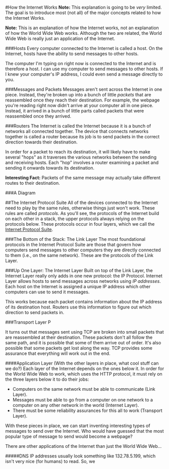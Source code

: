 #How the Internet Works
**Note:** This explanation is going to be *very* limited. The goal is to introduce most (not all) of the major concepts related to how the Internet Works.

**Note:** This is an explanation of how the Internet works, not an explanation of how the World Wide Web works. Although the two are related, the World Wide Web is really just an application of the Internet.

###Hosts
Every computer connected to the Internet is called a host. On the Internet, hosts have the ability to send messages to other hosts.

The computer I'm typing on right now is connected to the Internet and is therefore a host. I can use my computer to send messages to other hosts. If I knew your computer's IP address, I could even send a message directly to you.

###Messages and Packets
Messages aren't sent across the Internet in one piece. Instead, they're broken up into a bunch of little *packets* that are reassembled once they reach their destination. For example, the webpage you're reading right now didn't arrive at your computer all in one piece. Instead, it arrived in a bunch of little parts called packets that were reassembled once they arrived.

###Routers
The Internet is called the Internet because it is a bunch of networks all connected together. The device that connects networks together is called a router because its job is to send packets in the correct direction towards their destination.

In order for a packet to reach its destination, it will likely have to make several "hops" as it traverses the various networks between the sending and receiving hosts. Each "hop" involves a router examining a packet and sending it onwards towards its destination.

**Interesting Fact:** Packets of the same message may actually take different routes to their destination.

###A Diagram


##The Internet Protocol Suite
All of the devices connected to the Internet need to play by the same rules, otherwise things just won't work. These rules are called *protocols*. As you'll see, the protocols of the Internet build on each other in a stack, the upper protocols always relying on the protocols below. These protocols occur in four layers, which we call the [Internet Protocol Suite](http://en.wikipedia.org/wiki/Internet_protocol_suite).

###The Bottom of the Stack: The Link Layer
The most foundational protocols in the Internet Protocol Suite are those that govern how computers send messages to other computers they are directly connected to them (i.e., on the same network). These are the protocols of the Link Layer.

###Up One Layer: The Internet Layer
Built on top of the Link Layer, the Internet Layer really only adds in one new protocol: the IP Protocol. Internet Layer allows hosts to send messages across networks using *IP addresses*. Each host on the Internet is assigned a unique IP address which other computers can use to send it messages.

This works because each packet contains information about the IP address of its destination host. Routers use this information to figure out which direction to send packets in.

###Transport Layer
P

It turns out that messages sent using TCP are broken into small packets that are reassembled at their destination. These packets don't all follow the same path, and it is possible that some of them arrive out of order. It's also possible that some packets get lost along the way. TCP provides some assurance that everything will work out in the end.

####Application Layer (With the other layers in place, what cool stuff can we do?)
Each layer of the Internet depends on the ones below it. In order for the World Wide Web to work, which uses the HTTP protocol, it must rely on the three layers below it to do their jobs:
* Computers on the same network must be able to communicate (Link Layer).
* Messages must be able to go from a computer on one network to a computer on any other network in the world (Internet Layer).
* There must be some reliability assurances for this all to work (Transport Layer).

With these pieces in place, we can start inventing interesting types of messages to send over the Internet. Who would have guessed that the most popular type of message to send would become a webpage?

There are other applications of the Internet than just the World Wide Web...


#####DNS
IP addresses usually look something like 132.78.5.199, which isn't very nice (for humans) to read. So, we 



